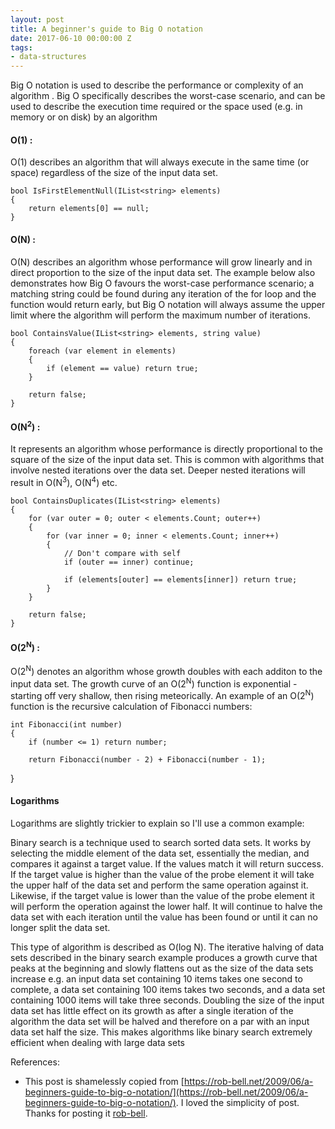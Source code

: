 ```yaml
---
layout: post
title: A beginner's guide to Big O notation
date: 2017-06-10 00:00:00 Z
tags:
- data-structures
---
```


Big O notation is used to describe the performance or complexity of an algorithm .
Big O specifically describes the worst-case scenario, and can be used to describe the execution time required or the space used (e.g. in memory or on disk) by an algorithm

#### O(1) :

O(1) describes an algorithm that will always execute in the same time (or space) regardless of the size of the input data set.

    bool IsFirstElementNull(IList<string> elements)
    {
        return elements[0] == null;
    }

#### O(N) :

O(N) describes an algorithm whose performance will grow linearly and in direct proportion to the size of the input data set. The example below also demonstrates how Big O favours the worst-case performance scenario; a matching string could be found during any iteration of the for loop and the function would return early, but Big O notation will always assume the upper limit where the algorithm will perform the maximum number of iterations.

    bool ContainsValue(IList<string> elements, string value)
    {
        foreach (var element in elements)
        {
            if (element == value) return true;
        }

        return false;
    }

#### O(N<sup>2</sup>) :

It represents an algorithm whose performance is directly proportional to the square of the size of the input data set. This is common with algorithms that involve nested iterations over the data set. Deeper nested iterations will result in O(N<sup>3</sup>), O(N<sup>4</sup>) etc.

    bool ContainsDuplicates(IList<string> elements)
    {
        for (var outer = 0; outer < elements.Count; outer++)
        {
            for (var inner = 0; inner < elements.Count; inner++)
            {
                // Don't compare with self
                if (outer == inner) continue;

                if (elements[outer] == elements[inner]) return true;
            }
        }

        return false;
    }


#### O(2<sup>N</sup>) :

O(2<sup>N</sup>) denotes an algorithm whose growth doubles with each additon to the input data set. The growth curve of an O(2<sup>N</sup>) function is exponential - starting off very shallow, then rising meteorically. An example of an O(2<sup>N</sup>) function is the recursive calculation of Fibonacci numbers:

    int Fibonacci(int number)
    {
        if (number <= 1) return number;

        return Fibonacci(number - 2) + Fibonacci(number - 1);
}

#### Logarithms

Logarithms are slightly trickier to explain so I'll use a common example:

Binary search is a technique used to search sorted data sets. It works by selecting the middle element of the data set, essentially the median, and compares it against a target value. If the values match it will return success. If the target value is higher than the value of the probe element it will take the upper half of the data set and perform the same operation against it. Likewise, if the target value is lower than the value of the probe element it will perform the operation against the lower half. It will continue to halve the data set with each iteration until the value has been found or until it can no longer split the data set.

This type of algorithm is described as O(log N). The iterative halving of data sets described in the binary search example produces a growth curve that peaks at the beginning and slowly flattens out as the size of the data sets increase e.g. an input data set containing 10 items takes one second to complete, a data set containing 100 items takes two seconds, and a data set containing 1000 items will take three seconds. Doubling the size of the input data set has little effect on its growth as after a single iteration of the algorithm the data set will be halved and therefore on a par with an input data set half the size. This makes algorithms like binary search extremely efficient when dealing with large data sets


References:
* This post is shamelessly copied from [https://rob-bell.net/2009/06/a-beginners-guide-to-big-o-notation/](https://rob-bell.net/2009/06/a-beginners-guide-to-big-o-notation/). I loved the simplicity of post. Thanks for posting it [rob-bell](https://github.com/robbell).
